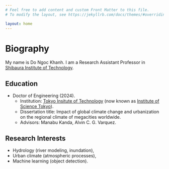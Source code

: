 ```yaml
---
# Feel free to add content and custom Front Matter to this file.
# To modify the layout, see https://jekyllrb.com/docs/themes/#overriding-theme-defaults

layout: home
---
```


# Biography

My name is Do Ngoc Khanh. I am a Research Assistant Professor in [Shibaura Institute of Technology](https://www.shibaura-it.ac.jp/en).

## Education
- Doctor of Engineering (2024).
  - Institution: [Tokyo Insitute of Technology](https://www.titech.ac.jp/english)
    (now known as [Institute of Science Tokyo](https://www.isct.ac.jp/en)).
  - Dissertation title: Impact of global climate change and urbanization on the regional climate of megacities worldwide.
  - Advisors: Manabu Kanda, Alvin C. G. Varquez.

## Research Interests
- Hydrology (river modeling, inundation),
- Urban climate (atmospheric processes),
- Machine learning (object detection).

<!-- ### Contact
- **Email**: [your-email@example.com]
- **GitHub**: [https://github.com/epn09](https://github.com/epn09) -->
